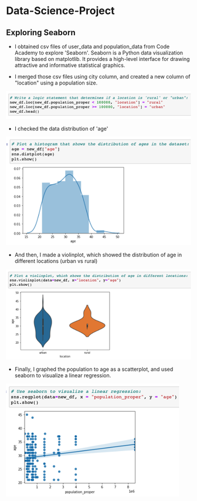 # Data-Science-Project

## Exploring Seaborn

* I obtained csv files of user_data and population_data from Code Academy to explore 'Seaborn'. Seaborn is a Python data visualization library based on matplotlib. It provides a high-level interface for drawing attractive and informative statistical graphics.

* I merged those csv files using city column, and created a new column of "location" using a population size.

![location_code](ReadMeImages/location_code.png)


* I checked the data distribution of 'age'

![distribution](ReadMeImages/distribution.png)

* And then, I made a violinplot, which showed the distribution of age in different locations (urban vs rural)

![violin](ReadMeImages/violin_plot.png)

* Finally, I graphed the population to age as a scatterplot, and used seaborn to visualize a linear regression.

![regression](ReadMeImages/linear_regression.png)
